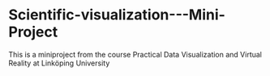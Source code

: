 # Scientific-visualization---Mini-Project

This is a miniproject from the course Practical Data Visualization and Virtual Reality at Linköping University
